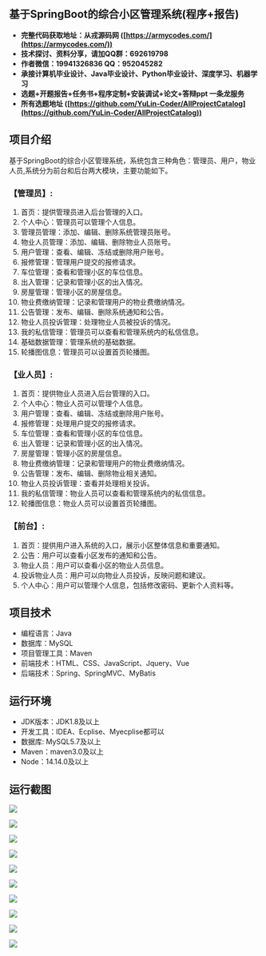 ## 基于SpringBoot的综合小区管理系统(程序+报告)

- <b>完整代码获取地址：从戎源码网 ([https://armycodes.com/](https://armycodes.com/))</b>
- <b>技术探讨、资料分享，请加QQ群：692619798</b> 
- <b>作者微信：19941326836  QQ：952045282</b> 
- <b>承接计算机毕业设计、Java毕业设计、Python毕业设计、深度学习、机器学习</b>
- <b>选题+开题报告+任务书+程序定制+安装调试+论文+答辩ppt 一条龙服务</b>
- <b>所有选题地址 ([https://github.com/YuLin-Coder/AllProjectCatalog](https://github.com/YuLin-Coder/AllProjectCatalog)) </b>

## 项目介绍
基于SpringBoot的综合小区管理系统，系统包含三种角色：管理员、用户，物业人员,系统分为前台和后台两大模块，主要功能如下。

### 【管理员】:
1. 首页：提供管理员进入后台管理的入口。
2. 个人中心：管理员可以管理个人信息。
3. 管理员管理：添加、编辑、删除系统管理员账号。
4. 物业人员管理：添加、编辑、删除物业人员账号。
5. 用户管理：查看、编辑、冻结或删除用户账号。
6. 报修管理：管理用户提交的报修请求。
7. 车位管理：查看和管理小区的车位信息。
8. 出入管理：记录和管理小区的出入情况。
9. 房屋管理：管理小区的房屋信息。
10. 物业费缴纳管理：记录和管理用户的物业费缴纳情况。
11. 公告管理：发布、编辑、删除系统通知和公告。
12. 物业人员投诉管理：处理物业人员被投诉的情况。
13. 我的私信管理：管理员可以查看和管理系统内的私信信息。
14. 基础数据管理：管理系统的基础数据。
15. 轮播图信息：管理员可以设置首页轮播图。

### 【业人员】:
1. 首页：提供物业人员进入后台管理的入口。
2. 个人中心：物业人员可以管理个人信息。
3. 用户管理：查看、编辑、冻结或删除用户账号。
4. 报修管理：处理用户提交的报修请求。
5. 车位管理：查看和管理小区的车位信息。
6. 出入管理：记录和管理小区的出入情况。
7. 房屋管理：管理小区的房屋信息。
8. 物业费缴纳管理：记录和管理用户的物业费缴纳情况。
9. 公告管理：发布、编辑、删除物业相关通知。
10. 物业人员投诉管理：查看并处理相关投诉。
11. 我的私信管理：物业人员可以查看和管理系统内的私信信息。
12. 轮播图信息：物业人员可以设置首页轮播图。

### 【前台】:
1. 首页：提供用户进入系统的入口，展示小区整体信息和重要通知。
2. 公告：用户可以查看小区发布的通知和公告。
3. 物业人员：用户可以查看小区的物业人员信息。
4. 投诉物业人员：用户可以向物业人员投诉，反映问题和建议。
5. 个人中心：用户可以管理个人信息，包括修改密码、更新个人资料等。

## 项目技术
- 编程语言：Java
- 数据库：MySQL
- 项目管理工具：Maven
- 前端技术：HTML、CSS、JavaScript、Jquery、Vue
- 后端技术：Spring、SpringMVC、MyBatis

## 运行环境
- JDK版本：JDK1.8及以上
- 开发工具：IDEA、Ecplise、Myecplise都可以
- 数据库: MySQL5.7及以上
- Maven：maven3.0及以上
- Node：14.14.0及以上

## 运行截图
![](screenshot/1.png)

![](screenshot/2.png)

![](screenshot/3.png)

![](screenshot/4.png)

![](screenshot/5.png)

![](screenshot/6.png)

![](screenshot/7.png)

![](screenshot/8.png)

![](screenshot/9.png)

![](screenshot/10.png)
